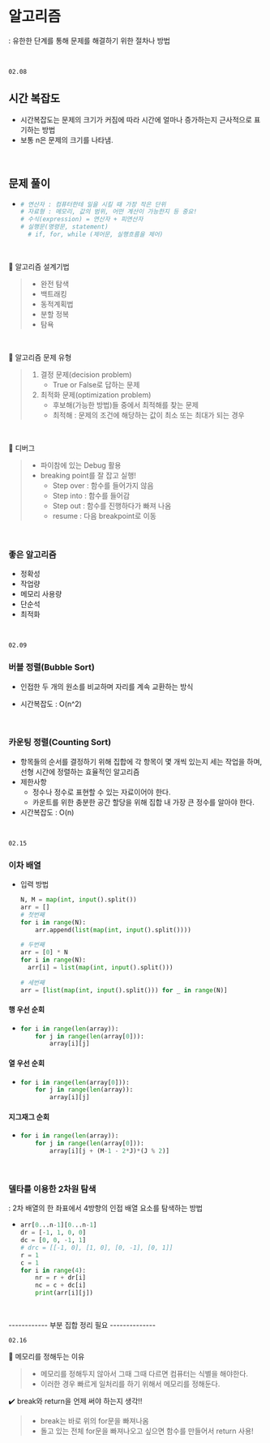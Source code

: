 # 알고리즘

: 유한한 단계를 통해 문제를 해결하기 위한 절차나 방법

<br>

``02.08``

## 시간 복잡도

- 시간복잡도는 문제의 크기가 커짐에 따라 시간에 얼마나 증가하는지 근사적으로 표기하는 방법
- 보통 n은 문제의 크기를 나타냄.

<br>

## 문제 풀이

- ```python
  # 연산자 : 컴퓨터한테 일을 시킬 때 가장 작은 단위
  # 자료형 : 메모리, 값의 범위, 어떤 계산이 가능한지 등 중요!
  # 수식(expression) = 연산자 + 피연산자
  # 실행문(명령문, statement)
   	# if, for, while (제어문, 실행흐름을 제어)
  ```

<br>


:memo: 알고리즘 설계기법

> - 완전 탐색
> - 백트래킹
> - 동적계획법
> - 분할 정복
> - 탐욕

<br>

:memo: 알고리즘 문제 유형

> 1. 결정 문제(decision problem)
>    - True or False로 답하는 문제
> 2. 최적화 문제(optimization problem)
>    - 후보해(가능한 방법)들 중에서 최적해를 찾는 문제
>    - 최적해 : 문제의 조건에 해당하는 값이 최소 또는 최대가 되는 경우

<br>

:memo: 디버그

> - 파이참에 있는 Debug 활용
> - breaking point를 잘 잡고 실행!
>   - Step over : 함수를 들어가지 않음
>   - Step into : 함수를 들어감
>   - Step out : 함수를 진행하다가 빠져 나옴
>   - resume : 다음 breakpoint로 이동

<br>

### 좋은 알고리즘

- 정확성
- 작업량
- 메모리 사용량
- 단순석
- 최적화

<br>

``02.09``

### 버블 정렬(Bubble Sort)

- 인접한 두 개의 원소를 비교하며 자리를 계속 교환하는 방식

- 시간복잡도 : O(n^2)

<br>

### 카운팅 정렬(Counting Sort)

- 항목들의 순서를 결정하기 위해 집합에 각 항목이 몇 개씩 있는지 세는 작업을 하며, 선형 시간에 정렬하는 효율적인 알고리즘
- 제한사항
  - 정수나 정수로 표현할 수 있는 자료이어야 한다.
  - 카운트를 위한 충분한 공간 할당을 위해 집합 내 가장 큰 정수를 알아야 한다.
- 시간복잡도 : O(n)

<br>

``02.15``

### 이차 배열

- 입력 방법

  ```python
  N, M = map(int, input().split())
  arr = []
  # 첫번째
  for i in range(N):
      arr.append(list(map(int, input().split())))
      
  # 두번째
  arr = [0] * N
  for i in range(N):
  	arr[i] = list(map(int, input().split()))
      
  # 세번째
  arr = [list(map(int, input().split())) for _ in range(N)]
  ```

#### 행 우선 순회

- ```python
  for i in range(len(array)):
      for j in range(len(array[0])):
          array[i][j]
  ```

#### 열 우선 순회

- ```python
  for i in range(len(array[0])):
      for j in range(len(array)):
          array[i][j]
  ```

#### 지그재그 순회

- ```python
  for i in range(len(array)):
      for j in range(len(array[0])):
          array[i][j + (M-1 - 2*J)*(J % 2)]
  ```

<br>

### 델타를 이용한 2차원 탐색

: 2차 배열의 한 좌표에서 4방향의 인접 배열 요소를 탐색하는 방법

- ```python
  arr[0...n-1][0...n-1]
  dr = [-1, 1, 0, 0]
  dc = [0, 0, -1, 1]
  # drc = [[-1, 0], [1, 0], [0, -1], [0, 1]]
  r = 1
  c = 1
  for i in range(4):
      nr = r + dr[i]
      nc = c + dc[i]
      print(arr[i][j])
  ```

<br>

------------ 부분 집합 정리 필요 --------------

``02.16``

:memo: 메모리를 정해두는 이유

> - 메모리를 정해두지 않아서 그때 그때 다르면 컴퓨터는 식별을 해야한다.
> - 이러한 경우 빠르게 일처리를 하기 위해서 메모리를 정해둔다.



:heavy_check_mark: break와 return을 언제 써야 하는지 생각!!

> - break는 바로 위의 for문을 빠져나옴
> - 돌고 있는 전체 for문을 빠져나오고 싶으면 함수를 만들어서 return 사용!


